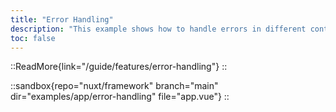 ```yaml
---
title: "Error Handling"
description: "This example shows how to handle errors in different contexts: pages, plugins, components and middleware."
toc: false
---
```


::ReadMore{link="/guide/features/error-handling"}
::

::sandbox{repo="nuxt/framework" branch="main" dir="examples/app/error-handling" file="app.vue"}
::
